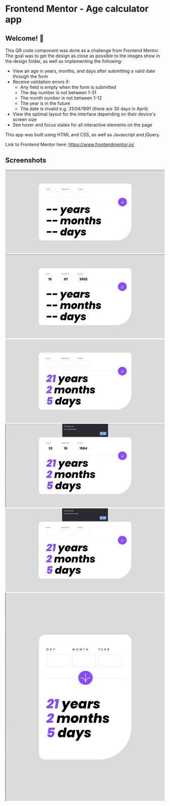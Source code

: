# Frontend Mentor - Age calculator app

## Welcome! 👋

This QR code component was done as a challenge from Frontend Mentor. The goal was to get the design as close as possible to the images show in the design folder, as well as implementing the following:
- View an age in years, months, and days after submitting a valid date through the form
- Receive validation errors if:
  - Any field is empty when the form is submitted
  - The day number is not between 1-31
  - The month number is not between 1-12
  - The year is in the future
  - The date is invalid e.g. 31/04/1991 (there are 30 days in April)
- View the optimal layout for the interface depending on their device's screen size
- See hover and focus states for all interactive elements on the page

This app was built using HTML and CSS, as well as Javascript and jQuery.

Link to Frontend Mentor here: https://www.frontendmentor.io/

## Screenshots

![Desktop design](https://github.com/lilygo92/age-calculator-app/blob/master/assets/images/desktop-base-state-age-calculator.png)
![Show filled in input fields](https://github.com/lilygo92/age-calculator-app/blob/master/assets/images/desktop-filled-input-age-calculator.png)
![Show displaying age](https://github.com/lilygo92/age-calculator-app/blob/master/assets/images/desktop-showing-age-age-calculator.png)
![Show invalid error message](https://github.com/lilygo92/age-calculator-app/blob/master/assets/images/desktop-error-message-age-calculator.png)
![Show empty error message](https://github.com/lilygo92/age-calculator-app/blob/master/assets/images/desktop-empty-input-error-age-calculator.png)
![Mobile design](https://github.com/lilygo92/age-calculator-app/blob/master/assets/images/mobile-design-age-calculator.png)
